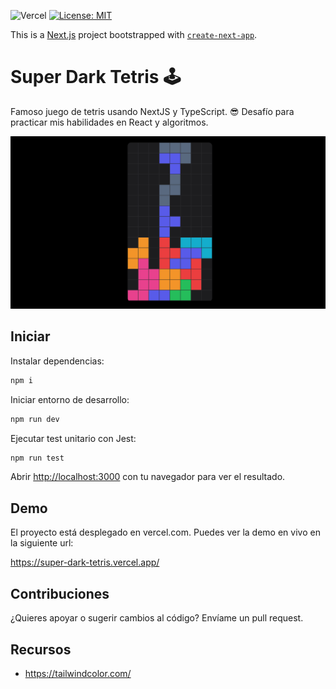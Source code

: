 ![Vercel](https://therealsujitk-vercel-badge.vercel.app/?app=super-dark-tetris)
[![License: MIT](https://img.shields.io/badge/License-MIT-yellow.svg)](https://opensource.org/licenses/MIT)

This is a [Next.js](https://nextjs.org/) project bootstrapped with [`create-next-app`](https://github.com/vercel/next.js/tree/canary/packages/create-next-app).

# Super Dark Tetris 🕹

Famoso juego de tetris usando NextJS y TypeScript. 😎 Desafío para practicar mis habilidades en React y algoritmos.

![Tetris](./public/ScreenShot.png "Super dark tetris")

## Iniciar

Instalar dependencias:

```bash
npm i
```

Iniciar entorno de desarrollo:
```bash
npm run dev
```

Ejecutar test unitario con Jest:
```bash
npm run test
```

Abrir [http://localhost:3000](http://localhost:3000) con tu navegador para ver el resultado.

## Demo
El proyecto está desplegado en vercel.com. Puedes ver la demo en vivo en la siguiente url:

https://super-dark-tetris.vercel.app/

## Contribuciones
¿Quieres apoyar o sugerir cambios al código? Envíame un pull request.

## Recursos
* https://tailwindcolor.com/